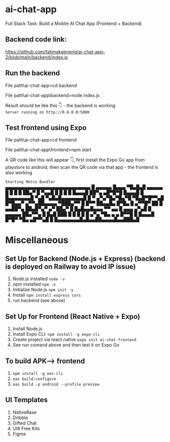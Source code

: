 # ai-chat-app
Full Stack Task: Build a Mobile Al Chat App (Frontend + Backend)

## Backend code link: <br>
https://github.com/fatimakgeneng/ai-chat-app-2/blob/main/backend/index.js <br>

## Run the backend
File path\ai-chat-app>cd backend <br>

File path\ai-chat-app\backend>node index.js <br>

Result should be like this 👇 - the backend is working<br>
`Server running on http://0.0.0.0:5000` <br>

## Test frontend using  Expo
File path\ai-chat-app>cd frontend <br>

File path\ai-chat-app\frontend>npm start<br>

A QR code like this will appear 👇, first install the Expo Go app from playstore to android, then scan the QR code via that app - the frontend is also working <br>

`Starting Metro Bundler` <br>
▄▄▄▄▄▄▄▄▄▄▄▄▄▄▄▄▄▄▄▄▄▄▄▄▄▄▄
█ ▄▄▄▄▄ █▄▄▄ ▀█▄█▄█ ▄▄▄▄▄ █
█ █   █ ██▄▀ █ ▀▄▄█ █   █ █
█ █▄▄▄█ ██▀▄ ▄█▀█▀█ █▄▄▄█ █
█▄▄▄▄▄▄▄█ ▀▄█ ▀▄█▄█▄▄▄▄▄▄▄█
█  ▀ ▄▀▄▀█▄▀█▄▀█ ▀█▄█▀█▀▀▄█
█▀█▄▄▀ ▄▀▀▄██▄▄▄▄ ▀███▄▀▀ █
█▀▀ ██▄▄█▄  █▀█▄ █ ▄▀▀█▀ ██
█ ▄▄██▀▄ ██▄█▀▄▀ ▄▀ ██▄▀  █
█▄█▄▄█▄▄▄ ▀▀ ▄▄ █ ▄▄▄  ▄▀▄█
█ ▄▄▄▄▄ ██▄▀▀▄  █ █▄█ ███ █
█ █   █ █ ▄▀▄ ▀█▄ ▄  ▄ █▀▀█
█ █▄▄▄█ █▀█▀ ▀█▄ ▄█▀▀▄█   █
█▄▄▄▄▄▄▄█▄█▄▄██▄▄▄▄█▄▄███▄█

# Miscellaneous

## Set Up for Backend (Node.js + Express) (backend is deployed on Railway to avoid IP issue)
1. Node.js installed `node -v`
2. npm installed `npm -v`
3. Initialize Node.js `npm init -y`
4. Install `npm install express cors`
5. run backend (see above)

## Set Up for Frontend (React Native + Expo)
1. Install Node.js
2. Install Expo CLI: `npm install -g expo-cli`
3. Create project via react native `expo init ai-chat-frontend`
4. See run comand above and then test it on Expo Go

## To build APK--> frontend
1. `npm install -g eas-cli`<br>
2. `eas build:configure`<br>
3. `eas build -p android --profile preview`

## UI Templates
1. NativeBase<br>
2. Dribble<br>
3. Gifted Chat<br>
4. UI8 Free Kits<br>
5. Figma<br>


